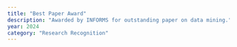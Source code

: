 ```yaml
---
title: "Best Paper Award"
description: "Awarded by INFORMS for outstanding paper on data mining."
year: 2024
category: "Research Recognition"
---
```

